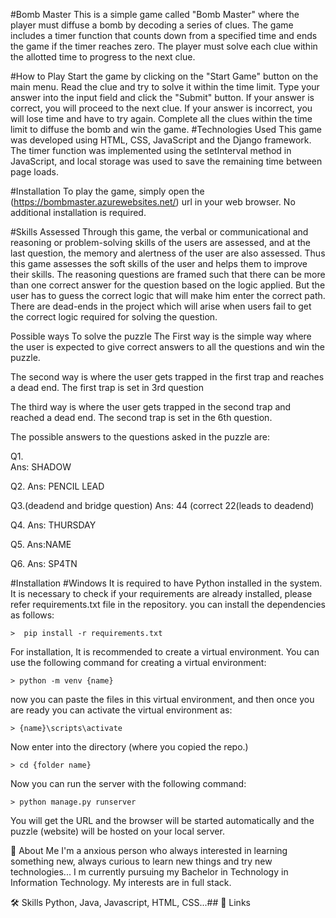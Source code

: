 #Bomb Master
This is a simple game called "Bomb Master" where the player must diffuse a bomb by decoding a series of clues. The game includes a timer function that counts down from a specified time and ends the game if the timer reaches zero. The player must solve each clue within the allotted time to progress to the next clue.

#How to Play
Start the game by clicking on the "Start Game" button on the main menu.
Read the clue and try to solve it within the time limit.
Type your answer into the input field and click the "Submit" button.
If your answer is correct, you will proceed to the next clue. If your answer is incorrect, you will lose time and have to try again.
Complete all the clues within the time limit to diffuse the bomb and win the game.
#Technologies Used
This game was developed using HTML, CSS, JavaScript and the Django framework. The timer function was implemented using the setInterval method in JavaScript, and local storage was used to save the remaining time between page loads.

#Installation
To play the game, simply open the (https://bombmaster.azurewebsites.net/) url in your web browser. No additional installation is required.

#Skills Assessed
Through this game, the verbal or communicational and reasoning or problem-solving skills of the users are assessed, and at the last question, the memory and alertness of the user are also assessed. Thus this game assesses the soft skills of the user and helps them to improve their skills. The reasoning questions are framed such that there can be more than one correct answer for the question based on the logic applied. But the user has to guess the correct logic that will make him enter the correct path. There are dead-ends in the project which will arise when users fail to get the correct logic required for solving the question.


Possible ways To solve the puzzle
The First way is the simple way where the user is expected to give correct answers to all the questions and win the puzzle.

The second way is where the user gets trapped in the first trap and reaches a dead end. The first trap is set in 3rd question

The third way is where the user gets trapped in the second trap and reached a dead end. The second trap is set in the 6th question.

The possible answers to the questions asked in the puzzle are:

Q1.  
Ans: SHADOW

Q2.
Ans: PENCIL LEAD

Q3.(deadend and bridge question)
Ans: 44 (correct
     22(leads to deadend)

Q4.
Ans: THURSDAY

Q5.
Ans:NAME

Q6.
Ans: SP4TN

#Installation
#Windows
It is required to have Python installed in the system.
It is necessary to check if your requirements are already installed, please refer requirements.txt file in the repository.
you can install the dependencies as follows:

    >  pip install -r requirements.txt
For installation, It is recommended to create a virtual environment. You can use the following command for creating a virtual environment:

    > python -m venv {name}
now you can paste the files in this virtual environment, and then once you are ready you can activate the virtual environment as:

    > {name}\scripts\activate  
Now enter into the directory (where you copied the repo.)

    > cd {folder name}
Now you can run the server with the following command:

    > python manage.py runserver
You will get the URL and the browser will be started automatically and the puzzle (website) will be hosted on your local server.

🚀 About Me
I'm a anxious person who always interested in learning something new, always curious to learn new things and try new technologies... I m currently pursuing my Bachelor in Technology in Information Technology. My interests are in full stack.

🛠 Skills
Python, Java, Javascript, HTML, CSS...## 🔗 Links
